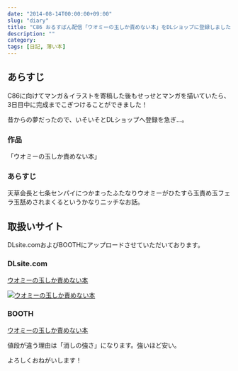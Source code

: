 ```yaml
---
date: "2014-08-14T00:00:00+09:00"
slug: "diary"
title: "C86 おるすばん配信「ウオミーの玉しか責めない本」をDLショップに登録しました"
description: ""
category: 
tags: [日記, 薄い本]
---
```


## あらすじ

C86に向けてマンガ＆イラストを寄稿した後もせっせとマンガを描いていたら、3日目中に完成までこぎつけることができました！

昔からの夢だったので、いそいそとDLショップへ登録を急ぎ…。

### 作品

「ウオミーの玉しか責めない本」

### あらすじ

天草会長と七条センパイにつかまったふたなりウオミーがひたすら玉責め玉フェラ玉舐めされまくるというかなりニッチなお話。

## 取扱いサイト

DLsite.comおよびBOOTHにアップロードさせていただいております。

### DLsite.com

<a href="http://www.dlsite.com/maniax/dlaf/=/link/work/aid/yumystar/id/RJ139781.html" target="_blank">ウオミーの玉しか責めない本</a>

<a href="http://www.dlsite.com/maniax/dlaf/=/link/work/aid/yumystar/id/RJ139781.html" target="_blank"><img itemprop="image" src="//img.dlsite.jp/modpub/images2/work/doujin/RJ140000/RJ139781_img_main.jpg" alt="ウオミーの玉しか責めない本" title="ウオミーの玉しか責めない本" border="0" class="target_type" /></a>

### BOOTH

[ウオミーの玉しか責めない本](https://yu-my-star.booth.pm/items/34991)

値段が違う理由は「消しの強さ」になります。強いほど安い。

よろしくおねがいします！
